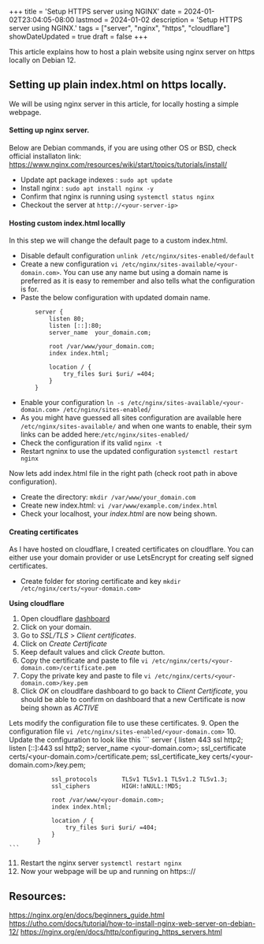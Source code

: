 +++
title = 'Setup HTTPS server using NGINX'
date = 2024-01-02T23:04:05-08:00
lastmod = 2024-01-02
description = 'Setup HTTPS server using NGINX.'
tags = ["server", "nginx", "https", "cloudflare"]
showDateUpdated = true
draft = false
+++

This article explains how to host a plain website using nginx server on https locally on Debian 12.

## Setting up plain index.html on https locally.

We will be using nginx server in this article, for locally hosting a simple webpage.

#### Setting up nginx server.
 Below are Debian commands, if you are using other OS or BSD, check official installaton link: https://www.nginx.com/resources/wiki/start/topics/tutorials/install/

- Update apt package indexes : `sudo apt update`
- Install nginx : `sudo apt install nginx -y`
- Confirm that nginx is running using `systemctl status nginx`
- Checkout the server at `http://<your-server-ip>`


#### Hosting custom index.html locallly
In this step we will change the default page to a custom index.html.

- Disable default configuration `unlink /etc/nginx/sites-enabled/default`
- Create a new configuration `vi /etc/nginx/sites-available/<your-domain.com>`. You can use any name but using a domain name is preferred as it is easy to remember and also tells what the configuration is for.
- Paste the below configuration with updated domain name.
    ```
        server {
            listen 80;
            listen [::]:80;
            server_name  your_domain.com;

            root /var/www/your_domain.com;
            index index.html;

            location / {
                try_files $uri $uri/ =404;
            }
        }
    ```
- Enable your configuration `ln -s /etc/nginx/sites-available/<your-domain.com> /etc/nginx/sites-enabled/`
- As you might have guessed all sites configuration are available here `/etc/nginx/sites-available/` and when one wants to enable, their sym links can be added here:`/etc/nginx/sites-enabled/`
- Check the configuration if its valid `nginx -t`
- Restart ngninx to use the updated configuration `systemctl restart nginx`

Now lets add index.html file in the right path (check root path in above configuration).

- Create the directory: `mkdir /var/www/your_domain.com`
- Create new index.html: `vi /var/www/example.com/index.html`
- Check your localhost, your *index.html* are now being shown.


#### Creating certificates

As I have hosted on cloudflare, I created certificates on cloudflare. You can either use your domain provider or use LetsEncrypt for creating self signed certificates.

- Create folder for storing certificate and key `mkdir /etc/nginx/certs/<your-domain.com>`

**Using cloudflare**
1. Open cloudflare [dashboard](dash.cloudflare.com)
2. Click on your domain.
3. Go to *SSL/TLS* > *Client certificates*.
4. Click on *Create Certificate*
5. Keep default values and click *Create* button.
6. Copy the certificate and paste to file `vi /etc/nginx/certs/<your-domain.com>/certificate.pem`
7. Copy the private key and paste to file `vi /etc/nginx/certs/<your-domain.com>/key.pem`
8. Click *OK* on cloudlfare dashboard to go back to *Client Certificate*, you should be able to confirm on dashboard that a new Certificate is now being shown as *ACTIVE*

Lets modify the configuration file to use these certificates.
9. Open the configuration file `vi /etc/nginx/sites-enabled/<your-domain.com>`
10. Update the configuration to look like this
    ```
            server {
                listen 443 ssl http2;
                listen [::]:443 ssl http2;
                server_name  <your-domain.com>;
                ssl_certificate certs/<your-domain.com>/certificate.pem;
                ssl_certificate_key certs/<your-domain.com>/key.pem;

                ssl_protocols       TLSv1 TLSv1.1 TLSv1.2 TLSv1.3;
                ssl_ciphers         HIGH:!aNULL:!MD5;

                root /var/www/<your-domain.com>;
                index index.html;

                location / {
                    try_files $uri $uri/ =404;
                }
            }
    ```
11. Restart the nginx server `systemctl restart nginx`
12. Now your webpage will be up and running on https:://<server-ip>


## Resources:

https://nginx.org/en/docs/beginners_guide.html
https://utho.com/docs/tutorial/how-to-install-nginx-web-server-on-debian-12/
https://nginx.org/en/docs/http/configuring_https_servers.html

